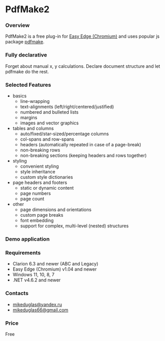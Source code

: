 # PdfMake2

### Overview
PdfMake2 is a free plug-in for [Easy Edge (Chromium)](http://www.ingasoftplus.com/ProductDetail.php?ProductID=304)
and uses popular js package [pdfmake](http://pdfmake.org).

### Fully declarative
Forget about manual x, y calculations. Declare document structure and let pdfmake do the rest.

### Selected Features
- basics
  - line-wrapping
  - text-alignments (left/right/centered/justified)
  - numbered and bulleted lists
  - margins
  - images and vector graphics
- tables and columns
  - auto/fixed/star-sized/percentage columns
  - col-spans and row-spans
  - headers (automatically repeated in case of a page-break)
  - non-breaking rows
  - non-breaking sections (keeping headers and rows together)
- styling
  - convenient styling
  - style inheritance
  - custom style dictionaries
- page headers and footers
  - static or dynamic content
  - page numbers
  - page count
- other
  - page dimensions and orientations
  - custom page breaks
  - font embedding
  - support for complex, multi-level (nested) structures

### Demo application

### Requirements
- Clarion 6.3 and newer (ABC and Legacy)
- Easy Edge (Chromium) v1.04 and newer
- Windows 11, 10, 8, 7
- .NET v4.6.2 and newer

### Contacts
- <mikeduglas@yandex.ru>
- <mikeduglas66@gmail.com>

### Price
Free
